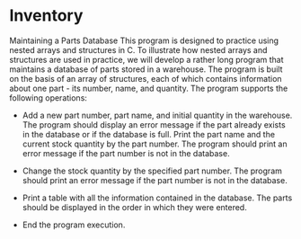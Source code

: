 # Inventory
Maintaining a Parts Database
This program is designed to practice using nested arrays and structures in C.
To illustrate how nested arrays and structures are used in practice, we will develop a rather long program that maintains a database of parts stored in a warehouse. 
The program is built on the basis of an array of structures, each of which contains information about one part - its number, name, and quantity. 
The program supports the following operations:

- Add a new part number, part name, and initial quantity in the warehouse.
  The program should display an error message if the part already exists in the database or if the database is full.
  Print the part name and the current stock quantity by the part number.
  The program should print an error message if the part number is not in the database.

- Change the stock quantity by the specified part number. The program should print an error message if the part number is not in the database.

- Print a table with all the information contained in the database. The parts should be displayed in the order in which they were entered.

- End the program execution.
